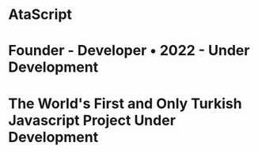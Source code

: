 # AtaScript
# Founder - Developer • 2022 - Under Development
# The World's **First and Only Turkish** Javascript Project Under Development
